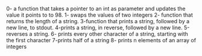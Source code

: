 0- a function that takes a pointer to an int as parameter and
updates the value it points to to 98.
1- swaps the values of two integers
2-  function that returns the length of a string.
3-function that prints a string, followed by a new line, to stdout.
4-prints a string, in reverse, followed by a new line.
5-reverses a string.
6- prints every other character of a string, starting with the first character
7-prints half of a string
8-  prints n elements of an array of integers
